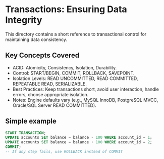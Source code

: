 # Transactions: Ensuring Data Integrity

This directory contains a short reference to transactional control for maintaining data consistency.

## Key Concepts Covered

- ACID: Atomicity, Consistency, Isolation, Durability.
- Control: START/BEGIN, COMMIT, ROLLBACK, SAVEPOINT.
- Isolation Levels: READ UNCOMMITTED, READ COMMITTED, REPEATABLE READ, SERIALIZABLE.
- Best Practices: Keep transactions short, avoid user interaction, handle errors, choose appropriate isolation.
- Notes: Engine defaults vary (e.g., MySQL InnoDB, PostgreSQL MVCC, Oracle/SQL Server READ COMMITTED).

## Simple example

```sql
START TRANSACTION;
UPDATE accounts SET balance = balance - 100 WHERE account_id = 1;
UPDATE accounts SET balance = balance + 100 WHERE account_id = 2;
COMMIT;
-- If any step fails, use ROLLBACK instead of COMMIT
```
